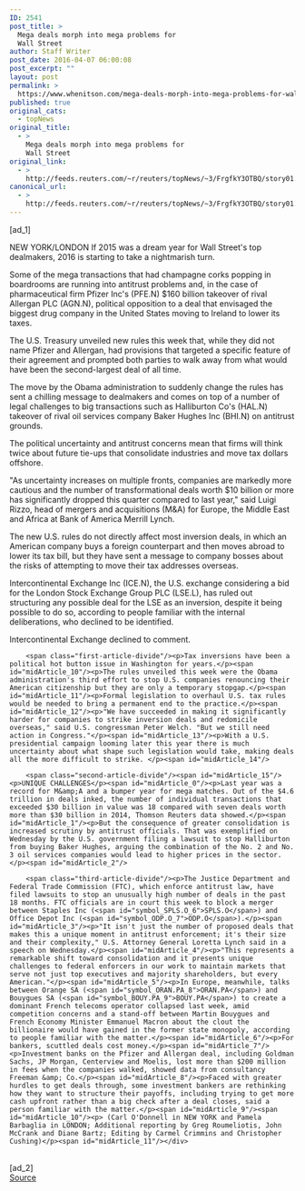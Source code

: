 ```yaml
---
ID: 2541
post_title: >
  Mega deals morph into mega problems for
  Wall Street
author: Staff Writer
post_date: 2016-04-07 06:00:08
post_excerpt: ""
layout: post
permalink: >
  https://www.whenitson.com/mega-deals-morph-into-mega-problems-for-wall-street/
published: true
original_cats:
  - topNews
original_title:
  - >
    Mega deals morph into mega problems for
    Wall Street
original_link:
  - >
    http://feeds.reuters.com/~r/reuters/topNews/~3/FrgfkY3OTBQ/story01.htm
canonical_url:
  - >
    http://feeds.reuters.com/~r/reuters/topNews/~3/FrgfkY3OTBQ/story01.htm
---
```

 [ad_1]
<br><div id="articleText">
<span id="midArticle_start"/>

<span id="midArticle_0"/><span class="focusParagraph" readability="4"><p><span class="articleLocation">NEW YORK/LONDON</span> If 2015 was a dream year for Wall Street's top dealmakers, 2016 is starting to take a nightmarish turn.</p></span><span id="midArticle_1"/><p>Some of the mega transactions that had champagne corks popping in boardrooms are running into antitrust problems and, in the case of pharmaceutical firm Pfizer Inc's (<span id="symbol_PFE.N_0">PFE.N</span>) $160 billion takeover of rival Allergan PLC (<span id="symbol_AGN.N_1">AGN.N</span>), political opposition to a deal that envisaged the biggest drug company in the United States moving to Ireland to lower its taxes.</p><span id="midArticle_2"/><p>The U.S. Treasury unveiled new rules this week that, while they did not name Pfizer and Allergan, had provisions that targeted a specific feature of their agreement and prompted both parties to walk away from what would have been the second-largest deal of all time.</p><span id="midArticle_3"/><p>The move by the Obama administration to suddenly change the rules has sent a chilling message to dealmakers and comes on top of a number of legal challenges to big transactions such as Halliburton Co's (<span id="symbol_HAL.N_2">HAL.N</span>) takeover of rival oil services company Baker Hughes Inc (<span id="symbol_BHI.N_3">BHI.N</span>) on antitrust grounds.</p><span id="midArticle_4"/><p>The political uncertainty and antitrust concerns mean that firms will think twice about future tie-ups that consolidate industries and move tax dollars offshore.</p><span id="midArticle_5"/><p>"As uncertainty increases on multiple fronts, companies are markedly more cautious and the number of transformational deals worth $10 billion or more has significantly dropped this quarter compared to last year," said Luigi Rizzo, head of mergers and acquisitions (M&amp;A) for Europe, the Middle East and Africa at Bank of America Merrill Lynch.</p><span id="midArticle_6"/><p>The new U.S. rules do not directly affect most inversion deals, in which an American company buys a foreign counterpart and then moves abroad to lower its tax bill, but they have sent a message to company bosses about the risks of attempting to move their tax addresses overseas.</p><span id="midArticle_7"/><p>Intercontinental Exchange Inc (<span id="symbol_ICE.N_4">ICE.N</span>), the U.S. exchange considering a bid for the London Stock Exchange Group PLC (<span id="symbol_LSE.L_5">LSE.L</span>), has ruled out structuring any possible deal for the LSE as an inversion, despite it being possible to do so, according to people familiar with the internal deliberations, who declined to be identified.</p><span id="midArticle_8"/><p>Intercontinental Exchange declined to comment.</p><span id="midArticle_9"/>
        
        <span class="first-article-divide"/><p>Tax inversions have been a political hot button issue in Washington for years.</p><span id="midArticle_10"/><p>The rules unveiled this week were the Obama administration's third effort to stop U.S. companies renouncing their American citizenship but they are only a temporary stopgap.</p><span id="midArticle_11"/><p>Formal legislation to overhaul U.S. tax rules would be needed to bring a permanent end to the practice.</p><span id="midArticle_12"/><p>"We have succeeded in making it significantly harder for companies to strike inversion deals and redomicile overseas," said U.S. congressman Peter Welch. "But we still need action in Congress."</p><span id="midArticle_13"/><p>With a U.S. presidential campaign looming later this year there is much uncertainty about what shape such legislation would take, making deals all the more difficult to strike. </p><span id="midArticle_14"/>
        
        <span class="second-article-divide"/><span id="midArticle_15"/><p>UNIQUE CHALLENGES</p><span id="midArticle_0"/><p>Last year was a record for M&amp;A and a bumper year for mega matches. Out of the $4.6 trillion in deals inked, the number of individual transactions that exceeded $30 billion in value was 18 compared with seven deals worth more than $30 billion in 2014, Thomson Reuters data showed.</p><span id="midArticle_1"/><p>But the consequence of greater consolidation is increased scrutiny by antitrust officials. That was exemplified on Wednesday by the U.S. government filing a lawsuit to stop Halliburton from buying Baker Hughes, arguing the combination of the No. 2 and No. 3 oil services companies would lead to higher prices in the sector.</p><span id="midArticle_2"/>
        
        <span class="third-article-divide"/><p>The Justice Department and Federal Trade Commission (FTC), which enforce antitrust law, have filed lawsuits to stop an unusually high number of deals in the past 18 months. FTC officials are in court this week to block a merger between Staples Inc (<span id="symbol_SPLS.O_6">SPLS.O</span>) and Office Depot Inc (<span id="symbol_ODP.O_7">ODP.O</span>).</p><span id="midArticle_3"/><p>"It isn't just the number of proposed deals that makes this a unique moment in antitrust enforcement; it's their size and their complexity," U.S. Attorney General Loretta Lynch said in a speech on Wednesday.</p><span id="midArticle_4"/><p>"This represents a remarkable shift toward consolidation and it presents unique challenges to federal enforcers in our work to maintain markets that serve not just top executives and majority shareholders, but every American."</p><span id="midArticle_5"/><p>In Europe, meanwhile, talks between Orange SA (<span id="symbol_ORAN.PA_8">ORAN.PA</span>) and Bouygues SA (<span id="symbol_BOUY.PA_9">BOUY.PA</span>) to create a dominant French telecoms operator collapsed last week, amid competition concerns and a stand-off between Martin Bouygues and French Economy Minister Emmanuel Macron about the clout the billionaire would have gained in the former state monopoly, according to people familiar with the matter.</p><span id="midArticle_6"/><p>For bankers, scuttled deals cost money.</p><span id="midArticle_7"/><p>Investment banks on the Pfizer and Allergan deal, including Goldman Sachs, JP Morgan, Centerview and Moelis, lost more than $200 million in fees when the companies walked, showed data from consultancy Freeman &amp; Co.</p><span id="midArticle_8"/><p>Faced with greater hurdles to get deals through, some investment bankers are rethinking how they want to structure their payoffs, including trying to get more cash upfront rather than a big check after a deal closes, said a person familiar with the matter.</p><span id="midArticle_9"/><span id="midArticle_10"/><p> (Carl O'Donnell in NEW YORK and Pamela Barbaglia in LONDON; Additional reporting by Greg Roumeliotis, John McCrank and Diane Bartz; Editing by Carmel Crimmins and Christopher Cushing)</p><span id="midArticle_11"/></div>
<br>[ad_2]
<br><a href="http://feeds.reuters.com/~r/reuters/topNews/~3/FrgfkY3OTBQ/story01.htm">Source </a>